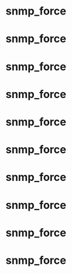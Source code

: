 # snmp_force
# snmp_force
# snmp_force
# snmp_force
# snmp_force
# snmp_force
# snmp_force
# snmp_force
# snmp_force
# snmp_force
